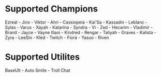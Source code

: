 # Supported Champions

Ezreal - Jinx - Viktor - Ahri - Cassiopeia - Kai'Sa - Kassadin - Leblanc - Sylas - Varus - Xayah - Katarina - Syndra - Vi - Zed - Hecarim - Vladimir - Brand - Jayce - Vayne
Illaoi - Kindred - Rengar - Taliyah - Graves - Kalista - Zyra - LeeSin - Kled - Twitch - Fiora - Yasuo - Riven

# Supported Utilites

BaseUlt - Auto Smite - Troll Chat

